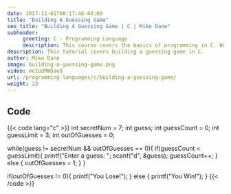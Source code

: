 ```yaml
---
date: 2017-11-01T00:17:48-04:00
title: "Building A Guessing Game"
seo_title: "Building A Guessing Game | C | Mike Dane"
subheader:
     greeting: C - Programming Language
     description: This course covers the basics of programming in C. Work your way through the videos and we'll teach you everything you need to know to start your programming journey!
description: This tutorial covers building a guessing game in C.
author: Mike Dane
image: building-a-guessing-game.png
video: me1UdMmDae8
url: /programming-languages/c/building-a-guessing-game/
weight: 23
---
```


## Code

{{< code lang="c" >}}
int secretNum = 7;
int guess;
int guessCount = 0;
int guessLimit = 3;
int outOfGuesses = 0;

while(guess != secretNum && outOfGuesses == 0){
     if(guessCount < guessLimit){
          printf("Enter a guess: ";
          scanf("d", &guess);
          guessCount++;
     } else {
          outOfGuesses = 1;
     }
}

if(outOfGuesses != 0){
     printf("You Lose!");
} else {
     printf("You Win!");
}
{{< /code >}}